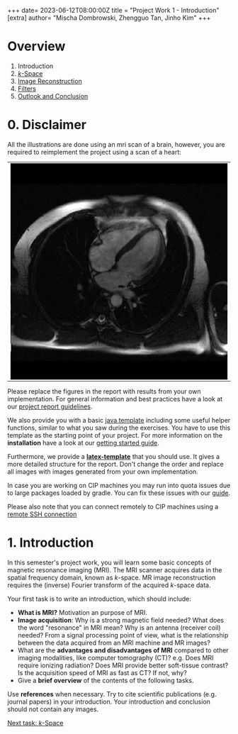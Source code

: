 +++
date= 2023-06-12T08:00:00Z
title = "Project Work 1 - Introduction"
[extra]
author= "Mischa Dombrowski, Zhengguo Tan, Jinho Kim"
+++

# Overview

1) Introduction
2) [*k*-Space](../kspace)
3) [Image Reconstruction](../fftshift)
4) [Filters](../filters)
5) [Outlook and Conclusion](../conclusion)

# 0. Disclaimer
All the illustrations are done using an mri scan of a brain, however, you are required to reimplement the project using a scan of a heart:

<p style="text-align: center;">
<table><tr>
<td> <img src="../heart_magnitudeImage.PNG" alt="Trulli" align="center"> </td>
</tr></table>
<p>

Please replace the figures in the report with results from your own implementation.
For general information and best practices have a look at our [project report guidelines](../checklist).

We also provide you with a basic [java template](https://github.com/mt2-erlangen/project-ws2023_24) including some useful helper functions, similar to what you saw during the exercises. You have to use this template as the starting point of your project. For more information on the **installation** have a look at our [getting started guide](../installation).

Furthermore, we provide a [**latex-template**](https://github.com/mt2-erlangen/latex-template) that you should use. It gives a more detailed structure for the report. Don't change the order and replace all images with images generated from your own implementation.

In case you are working on CIP machines you may run into quota issues due to large packages loaded by gradle. You can fix these issues with our [guide](../quota).

Please also note that you can connect remotely to CIP machines using a [remote SSH connection](https://wwwcip.informatik.uni-erlangen.de/documentation/services.de.html)

# 1. Introduction

In this semester's project work, you will learn some basic concepts of magnetic resonance imaging (MRI). The MRI scanner acquires data in the spatial frequency domain, known as *k*-space. MR image reconstruction requires the (inverse) Fourier transform of the acquired *k*-space data.

Your first task is to write an introduction, which should include:

* **What is MRI?**  Motivation an purpose of MRI.
* **Image acquisition**:  Why is a strong magnetic field needed? What does the word "resonance" in MRI mean? Why is an antenna (receiver coil) needed? From a signal processing point of view, what is the relationship between the data acquired from an MRI machine and MR images?
* What are the **advantages and disadvantages of MRI** compared to other imaging modalities, like computer tomography (CT)? e.g. Does MRI require ionizing radiation? Does MRI provide better soft-tissue contrast? Is the acquisition speed of MRI as fast as CT? If not, why?
* Give a **brief overview** of the contents of the following tasks.

Use **references** when necessary. Try to cite scientific publications (e.g. journal papers) in your introduction.
Your introduction and conclusion should not contain any images.


[Next task: *k*-Space](../kspace)
